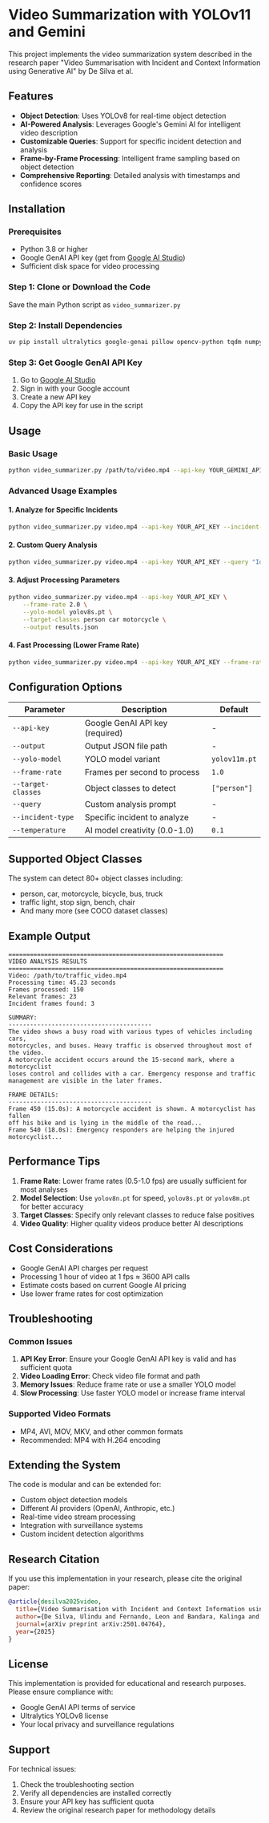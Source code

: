 # Video Summarization with YOLOv11 and Gemini

This project implements the video summarization system described in the research paper "Video Summarisation with Incident and Context Information using Generative AI" by De Silva et al.

## Features

- **Object Detection**: Uses YOLOv8 for real-time object detection
- **AI-Powered Analysis**: Leverages Google's Gemini AI for intelligent video description
- **Customizable Queries**: Support for specific incident detection and analysis
- **Frame-by-Frame Processing**: Intelligent frame sampling based on object detection
- **Comprehensive Reporting**: Detailed analysis with timestamps and confidence scores

## Installation

### Prerequisites

- Python 3.8 or higher
- Google GenAI API key (get from [Google AI Studio](https://aistudio.google.com/))
- Sufficient disk space for video processing

### Step 1: Clone or Download the Code

Save the main Python script as `video_summarizer.py`

### Step 2: Install Dependencies

```bash
uv pip install ultralytics google-genai pillow opencv-python tqdm numpy
```


### Step 3: Get Google GenAI API Key

1. Go to [Google AI Studio](https://aistudio.google.com/)
2. Sign in with your Google account
3. Create a new API key
4. Copy the API key for use in the script

## Usage

### Basic Usage

```bash
python video_summarizer.py /path/to/video.mp4 --api-key YOUR_GEMINI_API_KEY
```

### Advanced Usage Examples

#### 1. Analyze for Specific Incidents

```bash
python video_summarizer.py video.mp4 --api-key YOUR_API_KEY --incident-type "accident"
```

#### 2. Custom Query Analysis

```bash
python video_summarizer.py video.mp4 --api-key YOUR_API_KEY --query "Identify any suspicious behavior or security concerns"
```

#### 3. Adjust Processing Parameters

```bash
python video_summarizer.py video.mp4 --api-key YOUR_API_KEY \
    --frame-rate 2.0 \
    --yolo-model yolov8s.pt \
    --target-classes person car motorcycle \
    --output results.json
```

#### 4. Fast Processing (Lower Frame Rate)

```bash
python video_summarizer.py video.mp4 --api-key YOUR_API_KEY --frame-rate 0.5
```

## Configuration Options

| Parameter | Description | Default |
|-----------|-------------|---------|
| `--api-key` | Google GenAI API key (required) | - |
| `--output` | Output JSON file path | - |
| `--yolo-model` | YOLO model variant | `yolov11m.pt` |
| `--frame-rate` | Frames per second to process | `1.0` |
| `--target-classes` | Object classes to detect | `["person"]` |
| `--query` | Custom analysis prompt | - |
| `--incident-type` | Specific incident to analyze | - |
| `--temperature` | AI model creativity (0.0-1.0) | `0.1` |


## Supported Object Classes

The system can detect 80+ object classes including:
- person, car, motorcycle, bicycle, bus, truck
- traffic light, stop sign, bench, chair
- And many more (see COCO dataset classes)

## Example Output

```
============================================================
VIDEO ANALYSIS RESULTS
============================================================
Video: /path/to/traffic_video.mp4
Processing time: 45.23 seconds
Frames processed: 150
Relevant frames: 23
Incident frames found: 3

SUMMARY:
----------------------------------------
The video shows a busy road with various types of vehicles including cars, 
motorcycles, and buses. Heavy traffic is observed throughout most of the video. 
A motorcycle accident occurs around the 15-second mark, where a motorcyclist 
loses control and collides with a car. Emergency response and traffic 
management are visible in the later frames.

FRAME DETAILS:
----------------------------------------
Frame 450 (15.0s): A motorcycle accident is shown. A motorcyclist has fallen 
off his bike and is lying in the middle of the road...
Frame 540 (18.0s): Emergency responders are helping the injured motorcyclist...
```

## Performance Tips

1. **Frame Rate**: Lower frame rates (0.5-1.0 fps) are usually sufficient for most analyses
2. **Model Selection**: Use `yolov8n.pt` for speed, `yolov8s.pt` or `yolov8m.pt` for better accuracy
3. **Target Classes**: Specify only relevant classes to reduce false positives
4. **Video Quality**: Higher quality videos produce better AI descriptions

## Cost Considerations

- Google GenAI API charges per request
- Processing 1 hour of video at 1 fps ≈ 3600 API calls
- Estimate costs based on current Google AI pricing
- Use lower frame rates for cost optimization

## Troubleshooting

### Common Issues

1. **API Key Error**: Ensure your Google GenAI API key is valid and has sufficient quota
2. **Video Loading Error**: Check video file format and path
3. **Memory Issues**: Reduce frame rate or use a smaller YOLO model
4. **Slow Processing**: Use faster YOLO model or increase frame interval

### Supported Video Formats

- MP4, AVI, MOV, MKV, and other common formats
- Recommended: MP4 with H.264 encoding

## Extending the System

The code is modular and can be extended for:

- Custom object detection models
- Different AI providers (OpenAI, Anthropic, etc.)
- Real-time video stream processing
- Integration with surveillance systems
- Custom incident detection algorithms

## Research Citation

If you use this implementation in your research, please cite the original paper:

```bibtex
@article{desilva2025video,
  title={Video Summarisation with Incident and Context Information using Generative AI},
  author={De Silva, Ulindu and Fernando, Leon and Bandara, Kalinga and Nawaratne, Rashmika},
  journal={arXiv preprint arXiv:2501.04764},
  year={2025}
}
```

## License

This implementation is provided for educational and research purposes. Please ensure compliance with:
- Google GenAI API terms of service
- Ultralytics YOLOv8 license
- Your local privacy and surveillance regulations

## Support

For technical issues:
1. Check the troubleshooting section
2. Verify all dependencies are installed correctly
3. Ensure your API key has sufficient quota
4. Review the original research paper for methodology details
